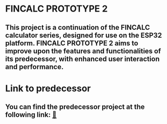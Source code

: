 <h1> FINCALC PROTOTYPE 2</h1>
<h2>This project is a continuation of the FINCALC calculator series, designed for use on the ESP32 platform. FINCALC PROTOTYPE 2 aims to improve upon the features and functionalities of its predecessor, with enhanced user interaction and performance. </h2>

# Link to predecessor
## You can find the predecessor project at the following link: [🧮](https://github.com/Tofarati262/ESP32-C6-CALCULATOR)
